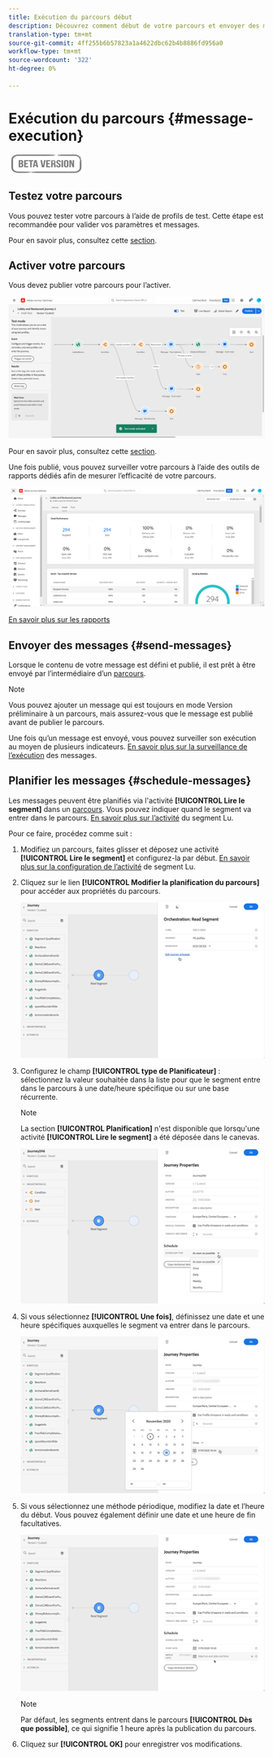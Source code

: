 ```yaml
---
title: Exécution du parcours début
description: Découvrez comment début de votre parcours et envoyer des messages
translation-type: tm+mt
source-git-commit: 4ff255b6b57823a1a4622dbc62b4b8886fd956a0
workflow-type: tm+mt
source-wordcount: '322'
ht-degree: 0%

---
```



# Exécution du parcours {#message-execution}

![](../assets/do-not-localize/badge.png)

## Testez votre parcours

Vous pouvez tester votre parcours à l’aide de profils de test. Cette étape est recommandée pour valider vos paramètres et messages.

Pour en savoir plus, consultez cette [section](testing-the-journey.md).

## Activer votre parcours

Vous devez publier votre parcours pour l’activer.

![](../assets/jo-journeyuc2_32bis.png)

Pour en savoir plus, consultez cette [section](publishing-the-journey.md).


Une fois publié, vous pouvez surveiller votre parcours à l’aide des outils de rapports dédiés afin de mesurer l’efficacité de votre parcours.

![](../assets/jo-dynamic_report_journey_12.png)

[En savoir plus sur les rapports](../reports/live-report.md)

## Envoyer des messages {#send-messages}

Lorsque le contenu de votre message est défini et publié, il est prêt à être envoyé par l’intermédiaire d’un [parcours](journey.md).

>[!NOTE]
>
>Vous pouvez ajouter un message qui est toujours en mode Version préliminaire à un parcours, mais assurez-vous que le message est publié avant de publier le parcours.

Une fois qu’un message est envoyé, vous pouvez surveiller son exécution au moyen de plusieurs indicateurs. [En savoir plus sur la surveillance de l’exécution](../message-monitoring.md) des messages.

## Planifier les messages {#schedule-messages}

Les messages peuvent être planifiés via l&#39;activité **[!UICONTROL Lire le segment]** dans un [parcours](journey.md). Vous pouvez indiquer quand le segment va entrer dans le parcours. [En savoir plus sur l’activité](read-segment.md) du segment Lu.

Pour ce faire, procédez comme suit :

1. Modifiez un parcours, faites glisser et déposez une activité **[!UICONTROL Lire le segment]** et configurez-la par début. [En savoir plus sur la configuration de l’activité](read-segment.md#configuring-segment-trigger-activity) de segment Lu.

1. Cliquez sur le lien **[!UICONTROL Modifier la planification du parcours]** pour accéder aux propriétés du parcours.

   ![](../assets/message-read-segment-schedule.png)

1. Configurez le champ **[!UICONTROL type de Planificateur]** : sélectionnez la valeur souhaitée dans la liste pour que le segment entre dans le parcours à une date/heure spécifique ou sur une base récurrente.

   >[!NOTE]
   >
   >La section **[!UICONTROL Planification]** n&#39;est disponible que lorsqu&#39;une activité **[!UICONTROL Lire le segment]** a été déposée dans le canevas.

   ![](../assets/message-read-segment-scheduler.png)

1. Si vous sélectionnez **[!UICONTROL Une fois]**, définissez une date et une heure spécifiques auxquelles le segment va entrer dans le parcours.

   ![](../assets/message-read-segment-scheduler-once.png)

1. Si vous sélectionnez une méthode périodique, modifiez la date et l’heure du début. Vous pouvez également définir une date et une heure de fin facultatives.

   ![](../assets/message-read-segment-scheduler-daily.png)

   >[!NOTE]
   >
   >Par défaut, les segments entrent dans le parcours **[!UICONTROL Dès que possible]**, ce qui signifie 1 heure après la publication du parcours.

1. Cliquez sur **[!UICONTROL OK]** pour enregistrer vos modifications.

<!--Unitary messages that are triggered by an event within a journey cannot be scheduled.-->
